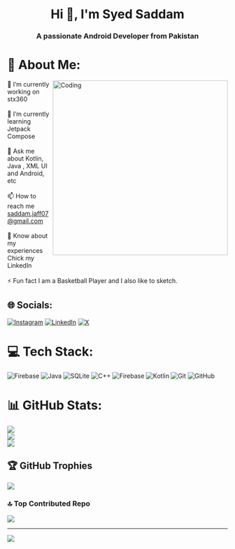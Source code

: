 <h1 align="center">Hi 👋, I'm Syed Saddam</h1>
<h3 align="center">A passionate Android Developer from Pakistan</h3>

# 💫 About Me:

<img align="right" alt="Coding" width="400" src="https://raw.githubusercontent.com/codePerfectPlus/codeperfectplus/master/assets/img/programmer.gif">

🔭 I’m currently working on stx360<br><br>🌱 I’m currently learning Jetpack Compose<br><br>💬 Ask me about Kotlin, Java , XML UI and Android, etc<br><br>📫 How to reach me saddam.jaff07@gmail.com<br><br>📄 Know about my experiences Chick my LinkedIn<br><br>⚡ Fun fact I am a Basketball Player and I also like to sketch.


## 🌐 Socials:
[![Instagram](https://img.shields.io/badge/Instagram-%23E4405F.svg?logo=Instagram&logoColor=white)](https://instagram.com/https://www.instagram.com/syed_saddam1029/) [![LinkedIn](https://img.shields.io/badge/LinkedIn-%230077B5.svg?logo=linkedin&logoColor=white)](https://linkedin.com/in/https://www.linkedin.com/in/syed-saddam-4ab1a71b7/) [![X](https://img.shields.io/badge/X-black.svg?logo=X&logoColor=white)](https://x.com/https://x.com/syedjaff07?t=yzogbqaein59z8eghy80jw&s=09) 

# 💻 Tech Stack:
![Firebase](https://img.shields.io/badge/firebase-a08021?style=for-the-badge&logo=firebase&logoColor=ffcd34) ![Java](https://img.shields.io/badge/java-%23ED8B00.svg?style=for-the-badge&logo=openjdk&logoColor=white) ![SQLite](https://img.shields.io/badge/sqlite-%2307405e.svg?style=for-the-badge&logo=sqlite&logoColor=white) ![C++](https://img.shields.io/badge/c++-%2300599C.svg?style=for-the-badge&logo=c%2B%2B&logoColor=white) ![Firebase](https://img.shields.io/badge/firebase-%23039BE5.svg?style=for-the-badge&logo=firebase) ![Kotlin](https://img.shields.io/badge/kotlin-%237F52FF.svg?style=for-the-badge&logo=kotlin&logoColor=white) ![Git](https://img.shields.io/badge/git-%23F05033.svg?style=for-the-badge&logo=git&logoColor=white) ![GitHub](https://img.shields.io/badge/github-%23121011.svg?style=for-the-badge&logo=github&logoColor=white)
# 📊 GitHub Stats:
![](https://github-readme-stats.vercel.app/api?username=saddam1029&theme=dark&hide_border=false&include_all_commits=false&count_private=false)<br/>
![](https://github-readme-streak-stats.herokuapp.com/?user=saddam1029&theme=dark&hide_border=false)<br/>
![](https://github-readme-stats.vercel.app/api/top-langs/?username=saddam1029&theme=dark&hide_border=false&include_all_commits=false&count_private=false&layout=compact)

## 🏆 GitHub Trophies
![](https://github-profile-trophy.vercel.app/?username=saddam1029&theme=radical&no-frame=false&no-bg=true&margin-w=4)

### 🔝 Top Contributed Repo
![](https://github-contributor-stats.vercel.app/api?username=saddam1029&limit=5&theme=dark&combine_all_yearly_contributions=true)

---
[![](https://visitcount.itsvg.in/api?id=saddam1029&icon=6&color=6)](https://visitcount.itsvg.in)

<!-- Proudly created with GPRM ( https://gprm.itsvg.in ) -->
